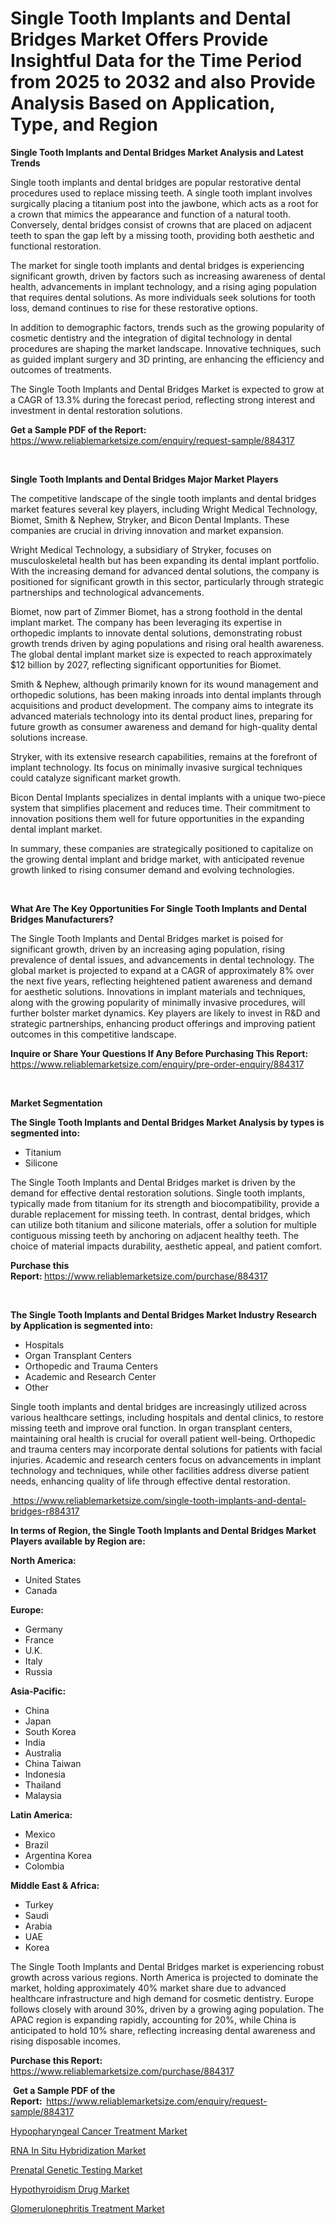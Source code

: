 <p><h1>Single Tooth Implants and Dental Bridges Market Offers Provide Insightful Data for the Time Period from 2025 to 2032 and also Provide Analysis Based on Application, Type, and Region</h1></p><p><strong>Single Tooth Implants and Dental Bridges Market Analysis and Latest Trends</strong></p>
<p><p>Single tooth implants and dental bridges are popular restorative dental procedures used to replace missing teeth. A single tooth implant involves surgically placing a titanium post into the jawbone, which acts as a root for a crown that mimics the appearance and function of a natural tooth. Conversely, dental bridges consist of crowns that are placed on adjacent teeth to span the gap left by a missing tooth, providing both aesthetic and functional restoration.</p><p>The market for single tooth implants and dental bridges is experiencing significant growth, driven by factors such as increasing awareness of dental health, advancements in implant technology, and a rising aging population that requires dental solutions. As more individuals seek solutions for tooth loss, demand continues to rise for these restorative options.</p><p>In addition to demographic factors, trends such as the growing popularity of cosmetic dentistry and the integration of digital technology in dental procedures are shaping the market landscape. Innovative techniques, such as guided implant surgery and 3D printing, are enhancing the efficiency and outcomes of treatments.</p><p>The Single Tooth Implants and Dental Bridges Market is expected to grow at a CAGR of 13.3% during the forecast period, reflecting strong interest and investment in dental restoration solutions.</p></p>
<p><strong>Get a Sample PDF of the Report:&nbsp;</strong> <a href="https://www.reliablemarketsize.com/enquiry/request-sample/884317?utm_campaign=1895&utm_medium=2&utm_source=Github&utm_content=ia&utm_term=03032025&utm_id=single-tooth-implants-and-dental-bridges">https://www.reliablemarketsize.com/enquiry/request-sample/884317</a></p>
<p>&nbsp;</p>
<p><strong>Single Tooth Implants and Dental Bridges Major Market Players</strong></p>
<p><p>The competitive landscape of the single tooth implants and dental bridges market features several key players, including Wright Medical Technology, Biomet, Smith & Nephew, Stryker, and Bicon Dental Implants. These companies are crucial in driving innovation and market expansion.</p><p>Wright Medical Technology, a subsidiary of Stryker, focuses on musculoskeletal health but has been expanding its dental implant portfolio. With the increasing demand for advanced dental solutions, the company is positioned for significant growth in this sector, particularly through strategic partnerships and technological advancements.</p><p>Biomet, now part of Zimmer Biomet, has a strong foothold in the dental implant market. The company has been leveraging its expertise in orthopedic implants to innovate dental solutions, demonstrating robust growth trends driven by aging populations and rising oral health awareness. The global dental implant market size is expected to reach approximately $12 billion by 2027, reflecting significant opportunities for Biomet.</p><p>Smith & Nephew, although primarily known for its wound management and orthopedic solutions, has been making inroads into dental implants through acquisitions and product development. The company aims to integrate its advanced materials technology into its dental product lines, preparing for future growth as consumer awareness and demand for high-quality dental solutions increase.</p><p>Stryker, with its extensive research capabilities, remains at the forefront of implant technology. Its focus on minimally invasive surgical techniques could catalyze significant market growth. </p><p>Bicon Dental Implants specializes in dental implants with a unique two-piece system that simplifies placement and reduces time. Their commitment to innovation positions them well for future opportunities in the expanding dental implant market.</p><p>In summary, these companies are strategically positioned to capitalize on the growing dental implant and bridge market, with anticipated revenue growth linked to rising consumer demand and evolving technologies.</p></p>
<p>&nbsp;</p>
<p><strong>What Are The Key Opportunities For Single Tooth Implants and Dental Bridges Manufacturers?</strong></p>
<p><p>The Single Tooth Implants and Dental Bridges market is poised for significant growth, driven by an increasing aging population, rising prevalence of dental issues, and advancements in dental technology. The global market is projected to expand at a CAGR of approximately 8% over the next five years, reflecting heightened patient awareness and demand for aesthetic solutions. Innovations in implant materials and techniques, along with the growing popularity of minimally invasive procedures, will further bolster market dynamics. Key players are likely to invest in R&D and strategic partnerships, enhancing product offerings and improving patient outcomes in this competitive landscape.</p></p>
<p><strong>Inquire or Share Your Questions If Any Before Purchasing This Report:</strong> <a href="https://www.reliablemarketsize.com/enquiry/pre-order-enquiry/884317?utm_campaign=1895&utm_medium=2&utm_source=Github&utm_content=ia&utm_term=03032025&utm_id=single-tooth-implants-and-dental-bridges">https://www.reliablemarketsize.com/enquiry/pre-order-enquiry/884317</a></p>
<p>&nbsp;</p>
<p><strong>Market Segmentation</strong></p>
<p><strong>The Single Tooth Implants and Dental Bridges Market Analysis by types is segmented into:</strong></p>
<p><ul><li>Titanium</li><li>Silicone</li></ul></p>
<p><p>The Single Tooth Implants and Dental Bridges market is driven by the demand for effective dental restoration solutions. Single tooth implants, typically made from titanium for its strength and biocompatibility, provide a durable replacement for missing teeth. In contrast, dental bridges, which can utilize both titanium and silicone materials, offer a solution for multiple contiguous missing teeth by anchoring on adjacent healthy teeth. The choice of material impacts durability, aesthetic appeal, and patient comfort.</p></p>
<p><strong>Purchase this Report:&nbsp;</strong><a href="https://www.reliablemarketsize.com/purchase/884317?utm_campaign=1895&utm_medium=2&utm_source=Github&utm_content=ia&utm_term=03032025&utm_id=single-tooth-implants-and-dental-bridges">https://www.reliablemarketsize.com/purchase/884317</a></p>
<p>&nbsp;</p>
<p><strong>The Single Tooth Implants and Dental Bridges Market Industry Research by Application is segmented into:</strong></p>
<p><ul><li>Hospitals</li><li>Organ Transplant Centers</li><li>Orthopedic and Trauma Centers</li><li>Academic and Research Center</li><li>Other</li></ul></p>
<p><p>Single tooth implants and dental bridges are increasingly utilized across various healthcare settings, including hospitals and dental clinics, to restore missing teeth and improve oral function. In organ transplant centers, maintaining oral health is crucial for overall patient well-being. Orthopedic and trauma centers may incorporate dental solutions for patients with facial injuries. Academic and research centers focus on advancements in implant technology and techniques, while other facilities address diverse patient needs, enhancing quality of life through effective dental restoration.</p></p>
<p><a href="https://www.reliablemarketsize.com/single-tooth-implants-and-dental-bridges-r884317?utm_campaign=1895&utm_medium=2&utm_source=Github&utm_content=ia&utm_term=03032025&utm_id=single-tooth-implants-and-dental-bridges">&nbsp;https://www.reliablemarketsize.com/single-tooth-implants-and-dental-bridges-r884317</a></p>
<p><strong>In terms of Region, the Single Tooth Implants and Dental Bridges Market Players available by Region are:</strong></p>
<p>
    <p> <strong> North America: </strong>
        <ul>
            <li>United States</li>
            <li>Canada</li>
        </ul>
        </p> 
    <p> <strong> Europe: </strong>
        <ul>
            <li>Germany</li>
            <li>France</li>
            <li>U.K.</li>
            <li>Italy</li>
            <li>Russia</li>
        </ul>
        </p> 
    <p> <strong> Asia-Pacific: </strong>
        <ul>
            <li>China</li>
            <li>Japan</li>
            <li>South Korea</li>
            <li>India</li>
            <li>Australia</li>
            <li>China Taiwan</li>
            <li>Indonesia</li>
            <li>Thailand</li>
            <li>Malaysia</li>
        </ul>
        </p> 
    <p> <strong> Latin America: </strong>
        <ul>
            <li>Mexico</li>
            <li>Brazil</li>
            <li>Argentina Korea</li>
            <li>Colombia</li>
        </ul>
        </p> 
    <p> <strong> Middle East & Africa: </strong>
        <ul>
            <li>Turkey</li>
            <li>Saudi</li>
            <li>Arabia</li>
            <li>UAE</li>
            <li>Korea</li>
        </ul>
    </p>
    </p>
<p><p>The Single Tooth Implants and Dental Bridges market is experiencing robust growth across various regions. North America is projected to dominate the market, holding approximately 40% market share due to advanced healthcare infrastructure and high demand for cosmetic dentistry. Europe follows closely with around 30%, driven by a growing aging population. The APAC region is expanding rapidly, accounting for 20%, while China is anticipated to hold 10% share, reflecting increasing dental awareness and rising disposable incomes.</p></p>
<p><strong>Purchase this Report: </strong><a href="https://www.reliablemarketsize.com/purchase/884317?utm_campaign=1895&utm_medium=2&utm_source=Github&utm_content=ia&utm_term=03032025&utm_id=single-tooth-implants-and-dental-bridges">https://www.reliablemarketsize.com/purchase/884317</a></p>
<p>&nbsp;<strong>Get a Sample PDF of the Report:&nbsp;&nbsp;</strong><a href="https://www.reliablemarketsize.com/enquiry/request-sample/884317?utm_campaign=1895&utm_medium=2&utm_source=Github&utm_content=ia&utm_term=03032025&utm_id=single-tooth-implants-and-dental-bridges">https://www.reliablemarketsize.com/enquiry/request-sample/884317</a></p>
<p><strong></strong></p>
<p><p><a href="https://github.com/SanjidaKhan901/Market-Research-Report-List-1/blob/main/hypopharyngeal-cancer-treatment-market.md?utm_campaign=1895&utm_medium=2&utm_source=Github&utm_content=ia&utm_term=03032025&utm_id=single-tooth-implants-and-dental-bridges">Hypopharyngeal Cancer Treatment Market</a></p><p><a href="https://github.com/tamvrosiya/Market-Research-Report-List-6/blob/main/rna-in-situ-hybridization-market.md?utm_campaign=1895&utm_medium=2&utm_source=Github&utm_content=ia&utm_term=03032025&utm_id=single-tooth-implants-and-dental-bridges">RNA In Situ Hybridization Market</a></p><p><a href="https://github.com/pizolina/Market-Research-Report-List-7/blob/main/prenatal-genetic-testing-market.md?utm_campaign=1895&utm_medium=2&utm_source=Github&utm_content=ia&utm_term=03032025&utm_id=single-tooth-implants-and-dental-bridges">Prenatal Genetic Testing Market</a></p><p><a href="https://github.com/AngelaWalsh696/Market-Research-Report-List-1/blob/main/hypothyroidism-drug-market.md?utm_campaign=1895&utm_medium=2&utm_source=Github&utm_content=ia&utm_term=03032025&utm_id=single-tooth-implants-and-dental-bridges">Hypothyroidism Drug Market</a></p><p><a href="https://github.com/cheryjhonson/Market-Research-Report-List-1/blob/main/glomerulonephritis-treatment-market.md?utm_campaign=1895&utm_medium=2&utm_source=Github&utm_content=ia&utm_term=03032025&utm_id=single-tooth-implants-and-dental-bridges">Glomerulonephritis Treatment Market</a></p></p>